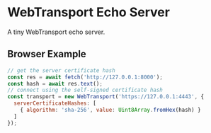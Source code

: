 # WebTransport Echo Server

A tiny WebTransport echo server.

## Browser Example

```js
// get the server certificate hash
const res = await fetch('http://127.0.0.1:8000');
const hash = await res.text();
// connect using the self-signed certificate hash
const transport = new WebTransport('https://127.0.0.1:4443', {
  serverCertificateHashes: [
    { algorithm: 'sha-256', value: Uint8Array.fromHex(hash) }
  ]
});
```
